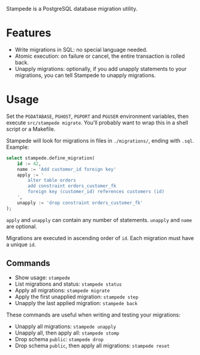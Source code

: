 Stampede is a PostgreSQL database migration utility.

Features
========

* Write migrations in SQL: no special language needed.
* Atomic execution: on failure or cancel, the entire transaction is rolled back.
* Unapply migrations: optionally, if you add unapply statements to your migrations, you can tell Stampede to unapply migrations.

Usage
=====

Set the `PGDATABASE`, `PGHOST`, `PGPORT` and `PGUSER` environment variables, then execute `src/stampede migrate`. You'll probably want to wrap this in a shell script or a Makefile.

Stampede will look for migrations in files in `./migrations/`, ending with `.sql`. Example:

```sql
select stampede.define_migration(
    id := 42,
    name := 'Add customer_id foreign key'
    apply := '
        alter table orders
        add constraint orders_customer_fk
        foreign key (customer_id) references customers (id)
    ',
    unapply := 'drop constraint orders_customer_fk'
);
```

`apply` and `unapply` can contain any number of statements. `unapply` and `name` are optional.

Migrations are executed in ascending order of `id`. Each migration must have a unique `id`.

Commands
--------

* Show usage: `stampede`
* List migrations and status: `stampede status`
* Apply all migrations: `stampede migrate`
* Apply the first unapplied migration: `stampede step`
* Unapply the last applied migration: `stampede back`

These commands are useful when writing and testing your migrations:

* Unapply all migrations: `stampede unapply`
* Unapply all, then apply all: `stampede stomp`
* Drop schema `public`: `stampede drop`
* Drop schema `public`, then apply all migrations: `stampede reset`
